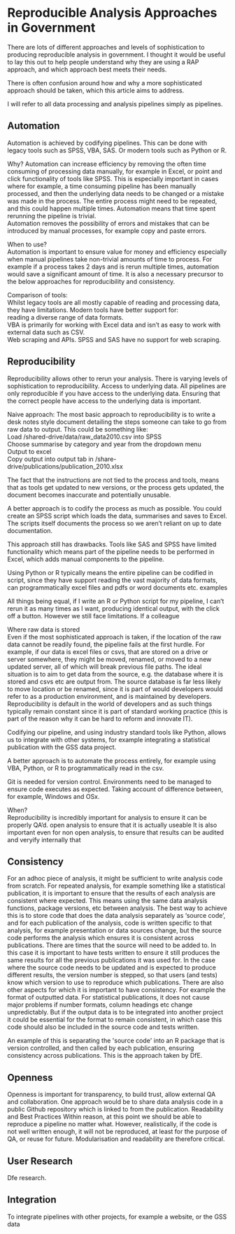 # Reproducible Analysis Approaches in Government

There are lots of different approaches and levels of sophistication to producing reproducible analysis in government. I thought it would be useful to lay this out to help people understand why they are using a RAP approach, and which approach best meets their needs.

There is often confusion around how and why a more sophisticated approach should be taken, which this article aims to address.

I will refer to all data processing and analysis pipelines simply as pipelines.

## Automation
Automation is achieved by codifying pipelines. This can be done with legacy tools such as SPSS, VBA, SAS. Or modern tools such as Python or R.

Why? 
Automation can increase efficiency by removing the often time consuming of processing data manually, for example in Excel, or point and click functionality of tools like SPSS. This is especially important in cases where for example, a time consuming pipeline has been manually processed, and then the underlying data needs to be changed or a mistake was made in the process. The entire process might need to be repeated, and this could happen multiple times. Automation means that time spent rerunning the pipeline is trivial.  
Automation removes the possibility of errors and mistakes that can be introduced by manual processes, for example copy and paste errors.

When to use?  
Automation is important to ensure value for money and efficiency especially when manual pipelines take non-trivial amounts of time to process. For example if a process takes 2 days and is rerun multiple times, automation would save a significant amount of time.
It is also a necessary precursor to the below approaches for reproducibility and consistency.

Comparison of tools:  
Whilst legacy tools are all mostly capable of reading and processing data, they have limitations. 
Modern tools have better support for:  
reading a diverse range of data formats.  
VBA is primarily for working with Excel data and isn’t as easy to work with external data such as CSV.  
Web scraping and APIs. SPSS and SAS have no support for web scraping.  

## Reproducibility
Reproducibility allows other to rerun your analysis. There is varying levels of sophistication to reproducibility.
Access to underlying data. All pipelines are only reproducible if you have access to the underlying data. Ensuring that the correct people have access to the underlying data is important.

Naive approach:
The most basic approach to reproducibility is to write a desk notes style document detailing the steps someone can take to go from raw data to output. This could be something like:  
Load /shared-drive/data/raw_data2010.csv into SPSS  
Choose summarise by category and year from the dropdown menu  
Output to excel  
Copy output into output tab in /share-drive/publications/publication_2010.xlsx  

The fact that the instructions are not tied to the process and tools, means that as tools get updated to new versions, or the process gets updated, the document becomes inaccurate and potentially unusable.

A better approach is to codify the process as much as possible. You could create an SPSS script which loads the data, summarises and saves to Excel. The scripts itself documents the process so we aren’t reliant on up to date documentation.

This approach still has drawbacks. Tools like SAS and SPSS have limited functionality which means part of the pipeline needs to be performed in Excel, which adds manual components to the pipeline.

Using Python or R typically means the entire pipeline can be codified in script, since they have support reading the vast majority of data formats, can programmatically excel files and pdfs or word documents etc. examples

All things being equal, if I write an R or Python script for my pipeline, I can’t rerun it as many times as I want, producing identical output, with the click off a button. However we still face limitations. If a colleague

Where raw data is stored  
Even if the most sophisticated approach is taken, if the location of the raw data cannot be readily found, the pipeline fails at the first hurdle. For example, if our data is excel files or csvs, that are stored on a drive or server somewhere, they might be moved, renamed, or moved to a new updated server, all of which will break previous file paths. The ideal situation is to aim to get data from the source, e.g. the database where it is stored and csvs etc are output from. The source database is far less likely to move location or be renamed, since it is part of would developers would refer to as a production environment, and is maintained by developers. Reproducibility is default in the world of developers and as such things typically remain constant since it is part of standard working practice (this is part of the reason why it can be hard to reform and innovate IT).

Codifying our pipeline, and using industry standard tools like Python, allows us to integrate with other systems, for example integrating a statistical publication with the GSS data project.

A better approach is to automate the process entirely, for example using VBA, Python, or R to programmatically read in the csv.

Git is needed for version control.
Environments need to be managed to ensure code executes as expected. Taking account of difference between, for example, Windows and OSx.

When?  
Reproducibility is incredibly important for analysis to ensure it can be properly QA’d. open analysis to ensure that it is actually useable
It is also important even for non open analysis, to ensure that results can be audited and veryify internally that 

## Consistency
For an adhoc piece of analysis, it might be sufficient to write analysis code from scratch.
For repeated analysis, for example something like a statistical publication, it is important to ensure that the results of each analysis are consistent where expected. This means using the same data analysis functions, package versions, etc between analysis. The best way to achieve this is to store code that does the data analysis separately as ‘source code’, and for each publication of the analysis, code is written specific to that analysis, for example presentation or data sources change, but the source code performs the analysis which ensures it is consistent across publications.
There are times that the source will need to be added to. In this case it is important to have tests written to ensure it still produces the same results for all the previous publications it was used for.
In the case where the source code needs to be updated and is expected to produce different results, the version number is stepped, so that users (and tests) know which version to use to reproduce which publications.
There are also other aspects for which it is important to have consistency. For example the format of outputted data. For statistical publications, it does not cause major problems if number formats, column headings etc change unpredictably. But if the output data is to be integrated into another project it could be essential for the format to remain consistent, in which case this code should also be included in the source code and tests written.

An example of this is separating the 'source code' into an R package that is version controlled, and then called by each publication, ensuring consistency across publications. This is the approach taken by DfE.

## Openness
Openness is important for transparency, to build trust, allow external QA and collaboration. One approach would be to share data analysis code in a public Github repository which is linked to from the publication.
Readability and Best Practices
Within reason, at this point we should be able to reproduce a pipeline no matter what. However, realistically, if the code is not well written enough, it will not be reproduced, at least for the purpose of QA, or reuse for future. Modularisation and readability are therefore critical.

## User Research
Dfe research.

## Integration
To integrate pipelines with other projects, for example a website, or the GSS data 

